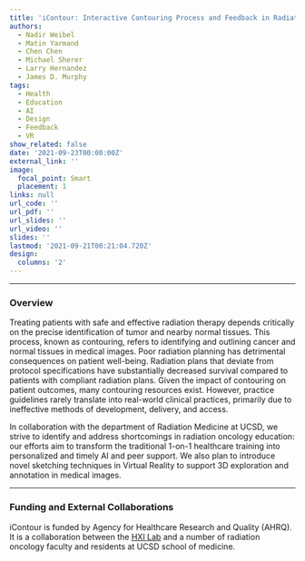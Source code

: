 ```yaml
---
title: 'iContour: Interactive Contouring Process and Feedback in Radiation Oncology Training'
authors: 
  - Nadir Weibel
  - Matin Yarmand
  - Chen Chen
  - Michael Sherer
  - Larry Hernandez
  - James D. Murphy
tags:
  - Health
  - Education
  - AI
  - Design
  - Feedback
  - VR
show_related: false
date: '2021-09-23T00:00:00Z'
external_link: ''
image:
  focal_point: Smart
  placement: 1
links: null
url_code: ''
url_pdf: ''
url_slides: ''
url_video: ''
slides: ''
lastmod: '2021-09-21T00:21:04.720Z'
design:
  columns: '2'
---
```


------

### Overview

Treating patients with safe and effective radiation therapy depends critically on the precise identification of tumor and nearby normal tissues. This process, known as contouring, refers to identifying and outlining cancer and normal tissues in medical images. Poor radiation planning has detrimental consequences on patient well-being. Radiation plans that deviate from protocol specifications have substantially decreased survival compared to patients with compliant radiation plans. Given the impact of contouring on patient outcomes, many contouring resources exist. However, practice guidelines rarely translate into real-world clinical practices, primarily due to ineffective methods of development, delivery, and access.

In collaboration with the department of Radiation Medicine at UCSD, we strive to identify and address shortcomings in radiation oncology education: our efforts aim to transform the traditional 1-on-1 healthcare training into personalized and timely AI and peer support. We also plan to introduce novel sketching techniques in Virtual Reality to support 3D exploration and annotation in medical images. 

------

### Funding and External Collaborations

iContour is funded by Agency for Healthcare Research and Quality (AHRQ). It is a collaboration between the [HXI Lab](https://hxi.ucsd.edu) and a number of radiation oncology faculty and residents at UCSD school of medicine.
